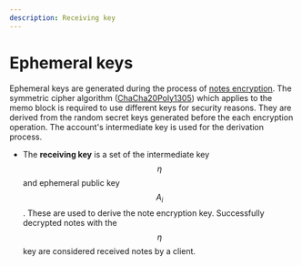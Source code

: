 ```yaml
---
description: Receiving key
---
```


# Ephemeral keys

Ephemeral keys are generated during the process of [notes encryption](../transaction-overview/untitled-1/memo-block-encryption.md#notes-encryption). The symmetric cipher algorithm ([ChaCha20Poly1305](https://datatracker.ietf.org/doc/html/rfc8439)) which applies to the memo block is required to use different keys for security reasons.
They are derived from the random secret keys generated before the each encryption operation. The account's intermediate key is used for the derivation process.

* The **receiving key** is a set of the intermediate key $$\eta$$ and ephemeral public key $$A_i$$. These are used to derive the note encryption key. Successfully decrypted notes with the $$\eta$$ key are considered received notes by a client.

